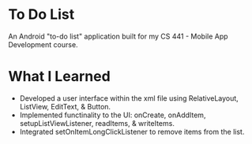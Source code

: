 # To Do List

An Android "to-do list" application built for my CS 441 - Mobile App Development course.

# What I Learned

* Developed a user interface within the xml file using RelativeLayout, ListView, EditText, & Button.
* Implemented functinality to the UI: onCreate, onAddItem, setupListViewListener, readItems, & writeItems.
* Integrated setOnItemLongClickListener to remove items from the list.